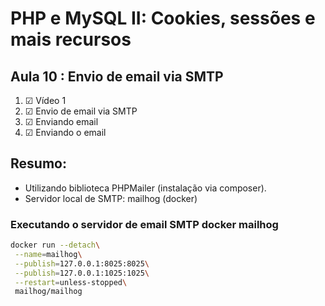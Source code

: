 # PHP e MySQL II: Cookies, sessões e mais recursos

## Aula 10 : Envio de email via SMTP

1. &#9745; Vídeo 1
1. &#9745; Envio de email via SMTP
1. &#9745; Enviando email
1. &#9745; Enviando o email

## Resumo:

- Utilizando biblioteca PHPMailer (instalação via composer).
- Servidor local de SMTP: mailhog (docker)

### Executando o servidor de email SMTP docker mailhog

```bash
docker run --detach\
 --name=mailhog\
 --publish=127.0.0.1:8025:8025\
 --publish=127.0.0.1:1025:1025\
 --restart=unless-stopped\
 mailhog/mailhog
 ```
